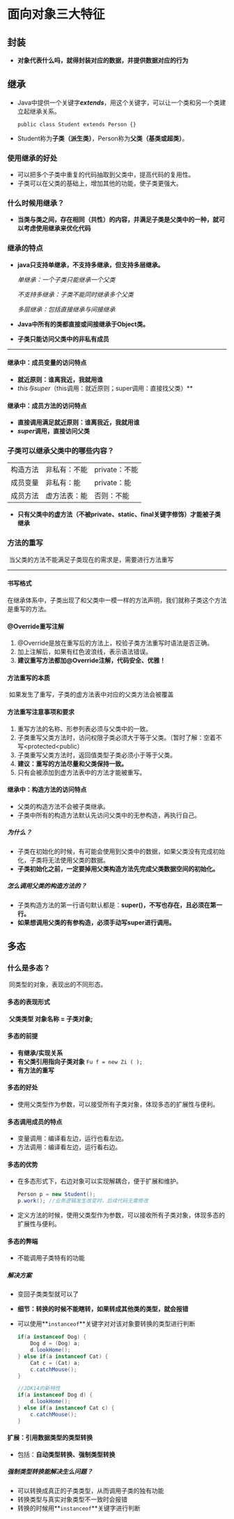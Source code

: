 # 面向对象三大特征

## 封装

- **对象代表什么吗，就得封装对应的数据，并提供数据对应的行为**

## 继承

- Java中提供一个关键字***extends***，用这个关键字，可以让一个类和另一个类建立起继承关系。

  `public class Student extends Person {}`

- Student称为**子类（派生类）**，Person称为**父类（基类或超类）**。

### 使用继承的好处

- 可以把多个子类中重复的代码抽取到父类中，提高代码的复用性。
- 子类可以在父类的基础上，增加其他的功能，使子类更强大。

### 什么时候用继承？

- **当类与类之间，存在相同（共性）的内容，并满足子类是父类中的一种，就可以考虑使用继承来优化代码**

### 继承的特点

- **java只支持单继承，不支持多继承，但支持多层继承。**

  *单继承：一个子类只能继承一个父类*

  *不支持多继承：子类不能同时继承多个父类*

  *多层继承：包括直接继承与间接继承*

- **Java中所有的类都直接或间接继承于Object类。**
- **子类只能访问父类中的非私有成员**

---

#### 继承中：成员变量的访问特点

- **就近原则：谁离我近，我就用谁**
- ***this*与*super*（this调用：就近原则；super调用：直接找父类）**

#### 继承中：成员方法的访问特点

- **直接调用满足就近原则：谁离我近，我就用谁**
- ***super*调用，直接访问父类**

### 子类可以继承父类中的哪些内容？

|          |              |               |
| :------: | :----------- | :------------ |
| 构造方法 | 非私有：不能 | private：不能 |
| 成员变量 | 非私有：能   | private：能   |
| 成员方法 | 虚方法表：能 | 否则：不能    |

- **只有父类中的虚方法（不被private、static、final关键字修饰）才能被子类继承**

### 方法的重写

​ 当父类的方法不能满足子类现在的需求是，需要进行方法重写

---

#### 书写格式

​ 在继承体系中，子类出现了和父类中一模一样的方法声明，我们就称子类这个方法是重写的方法。

#### @Override重写注解

1. @Override是放在重写后的方法上，校验子类方法重写时语法是否正确。
2. 加上注解后，如果有红色波浪线，表示语法错误。
3. **建议重写方法都加@Override注解，代码安全、优雅！**

#### 方法重写的本质

​ 如果发生了重写，子类的虚方法表中对应的父类方法会被覆盖

#### 方法重写注意事项和要求

1. 重写方法的名称、形参列表必须与父类中的一致。
2. 子类重写父类方法时，访问权限子类必须大于等于父类。（暂时了解：空着不写<protected<public）
3. 子类重写父类方法时，返回值类型子类必须小于等于父类。
4. **建议：重写的方法尽量和父类保持一致。**
5. 只有会被添加到虚方法表中的方法才能被重写。

#### 继承中：构造方法的访问特点

- 父类的构造方法不会被子类继承。
- 子类中所有的构造方法默认先访问父类中的无参构造，再执行自己。

##### 为什么？

- 子类在初始化的时候，有可能会使用到父类中的数据，如果父类没有完成初始化，子类将无法使用父类的数据。
- **子类初始化之前，一定要掉用父类构造方法先完成父类数据空间的初始化。**

##### 怎么调用父类的构造方法的？

- 子类构造方法的第一行语句默认都是：**super()，不写也存在，且必须在第一行。**
- **如果想调用父类的有参构造，必须手动写super进行调用。**

## 多态

### 什么是多态？

​ 同类型的对象，表现出的不同形态。

#### 多态的表现形式

​ **父类类型 对象名称 = 子类对象;**

#### 多态的前提

- **有继承/实现关系**
- **有父类引用指向子类对象**    `Fu f = new Zi ( );`
- **有方法的重写**

#### 多态的好处

- 使用父类型作为参数，可以接受所有子类对象，体现多态的扩展性与便利。

#### 多态调用成员的特点

- 变量调用：编译看左边，运行也看左边。
- 方法调用：编译看左边，运行看右边。

#### 多态的优势

- 在多态形式下，右边对象可以实现解耦合，便于扩展和维护。

  ```java
  Person p = new Student();
  p.work(); //业务逻辑发生改变时，后续代码无需修改
  ```

- 定义方法的时候，使用父类型作为参数，可以接收所有子类对象，体现多态的扩展性与便利。

#### 多态的弊端

- 不能调用子类特有的功能

##### 解决方案

- 变回子类类型就可以了

- **细节：转换的时候不能瞎转，如果转成其他类的类型，就会报错**

- 可以使用**`instanceof`**关键字对对该对象要转换的类型进行判断

  ```java
  if(a instanceof Dog) {
      Dog d = (Dog) a;
      d.lookHome();
  } else if(a instanceof Cat) {
      Cat c = (Cat) a;
      c.catchMouse();
  }
  ```

  ```java
  //JDK14的新特性
  if(a instanceof Dog d) {
      d.lookHome();
  } else if(a instanceof Cat c) {
      c.catchMouse();
  }
  ```

#### 扩展：引用数据类型的类型转换

- 包括：**自动类型转换、强制类型转换**

##### 强制类型转换能解决生么问题？

- 可以转换成真正的子类类型，从而调用子类的独有功能
- 转换类型与真实对象类型不一致时会报错
- 转换的时候用**`instanceof`**关键字进行判断
